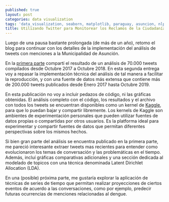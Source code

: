 ```yaml
---
published: true
layout: post
categories: data visualization
tags: 'data_visualization, seaborn, matplotlib, paraguay, asuncion, nlp'
title: Utilizando Twitter para Monitorear los Reclamos de la Ciudadanía (2)
---
```


Luego de una pausa bastante prolongada (de más de un año), retomo el blog para continuar con los detalles de la implementación del análisis de tweets con menciones a la Municipalidad de Asunción. 

En la [primera parte](https://www.dataguasu.com/Analisis-Twitter-MuniAsu/) compartí el resultado de un análisis de 70.000 tweets compilados desde Octubre 2017 a Octubre 2018. En esta segunda entrega voy a repasar la implementación técnica del análisis de tal manera a facilitar la reproducción, y con una fuente de datos más extensa que contiene más de 200.000 tweets publicados desde Enero 2017 hasta Octubre 2019.

En esta publicación no voy a incluir pedazos de código, ni las gráficas obtenidas. El análisis completo con el código, los resultados y el archivo con todos los tweets se encuentran disponibles como un kernel de [Kaggle](https://www.kaggle.com/nescobar/an-lisis-de-reclamos-ciudadanos-en-twitter), para que lo puedan bajar y compartir libremente. Los kernels de Kaggle son ambientes de experimentación personales que pueden utilizar fuentes de datos propias o compartidas por otros usuarios. Es la platforma ideal para experimentar y compartir fuentes de datos que permitan diferentes perspectivas sobre los mismos hechos.

Si bien gran parte del análisis se encuentra publicado en la primera parte, me pareció interesante extraer tweets mas recientes para entender como evolucionaron los temas de conversación y las problemáticas en el tiempo. Además, incluí gráficas comparativas adicionales y una sección dedicada al modelado de topicos con una técnica denominada Latent Dirichlet Allocation (LDA). 

En una (posible) próxima parte, me gustaría explorar la aplicación de técnicas de series de tiempo que permitan realizar proyecciones de ciertos eventos de acuerdo a las conversaciones, como por ejemplo, predecir futuras ocurrencias de menciones relacionadas al dengue.
